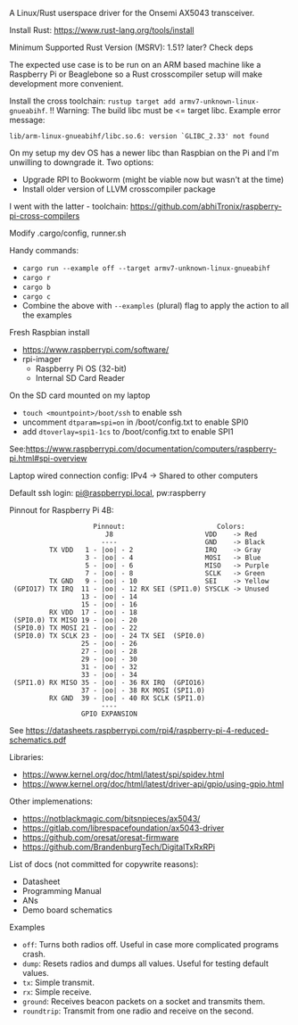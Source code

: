 A Linux/Rust userspace driver for the Onsemi AX5043 transceiver.

Install Rust:
https://www.rust-lang.org/tools/install

Minimum Supported Rust Version (MSRV): 1.51? later? Check deps

The expected use case is to be run on an ARM based machine like a Raspberry Pi or Beaglebone so a Rust
crosscompiler setup will make development more convenient.

Install the cross toolchain: `rustup target add armv7-unknown-linux-gnueabihf`. !! Warning: The build libc must be <= target libc. Example error message:

``lib/arm-linux-gnueabihf/libc.so.6: version `GLIBC_2.33' not found``

On my setup my dev OS has a newer libc than Raspbian on the Pi and I'm unwilling to downgrade it.
Two options:
- Upgrade RPI to Bookworm (might be viable now but wasn't at the time)
- Install older version of LLVM crosscompiler package

I went with the latter - toolchain: https://github.com/abhiTronix/raspberry-pi-cross-compilers

Modify .cargo/config, runner.sh

Handy commands:
- `cargo run --example off --target armv7-unknown-linux-gnueabihf`
- `cargo r`
- `cargo b`
- `cargo c`
- Combine the above with `--examples` (plural) flag to apply the action to all the examples

Fresh Raspbian install
- https://www.raspberrypi.com/software/
- rpi-imager
  - Raspberry Pi OS (32-bit)
  - Internal SD Card Reader

On the SD card mounted on my laptop
- `touch <mountpoint>/boot/ssh` to enable ssh
- uncomment `dtparam=spi=on` in <mountpoint>/boot/config.txt to enable SPI0
- add `dtoverlay=spi1-1cs` to <moutpoint>/boot/config.txt to enable SPI1

See:https://www.raspberrypi.com/documentation/computers/raspberry-pi.html#spi-overview

Laptop wired connection config: IPv4 -> Shared to other computers

Default ssh login: pi@raspberrypi.local, pw:raspberry

Pinnout for Raspberry Pi 4B:
```
                     Pinnout:                       Colors:
                        J8                       VDD    -> Red
                       ----                      GND    -> Black
          TX VDD   1 - |oo| - 2                  IRQ    -> Gray
                   3 - |oo| - 4                  MOSI   -> Blue
                   5 - |oo| - 6                  MISO   -> Purple
                   7 - |oo| - 8                  SCLK   -> Green
          TX GND   9 - |oo| - 10                 SEI    -> Yellow
 (GPIO17) TX IRQ  11 - |oo| - 12 RX SEI (SPI1.0) SYSCLK -> Unused
                  13 - |oo| - 14
                  15 - |oo| - 16
          RX VDD  17 - |oo| - 18
 (SPI0.0) TX MISO 19 - |oo| - 20
 (SPI0.0) TX MOSI 21 - |oo| - 22
 (SPI0.0) TX SCLK 23 - |oo| - 24 TX SEI  (SPI0.0)
                  25 - |oo| - 26
                  27 - |oo| - 28
                  29 - |oo| - 30
                  31 - |oo| - 32
                  33 - |oo| - 34
 (SPI1.0) RX MISO 35 - |oo| - 36 RX IRQ  (GPIO16)
                  37 - |oo| - 38 RX MOSI (SPI1.0)
          RX GND  39 - |oo| - 40 RX SCLK (SPI1.0)
                       ----
                  GPIO EXPANSION
```
See https://datasheets.raspberrypi.com/rpi4/raspberry-pi-4-reduced-schematics.pdf

Libraries:
- https://www.kernel.org/doc/html/latest/spi/spidev.html
- https://www.kernel.org/doc/html/latest/driver-api/gpio/using-gpio.html

Other implemenations:
- https://notblackmagic.com/bitsnpieces/ax5043/
- https://gitlab.com/librespacefoundation/ax5043-driver
- https://github.com/oresat/oresat-firmware
- https://github.com/BrandenburgTech/DigitalTxRxRPi

List of docs (not committed for copywrite reasons):
- Datasheet
- Programming Manual
- ANs
- Demo board schematics

Examples
- `off`: Turns both radios off. Useful in case more complicated programs crash.
- `dump`: Resets radios and dumps all values. Useful for testing default values.
- `tx`: Simple transmit.
- `rx`: Simple receive.
- `ground`: Receives beacon packets on a socket and transmits them.
- `roundtrip`: Transmit from one radio and receive on the second.




